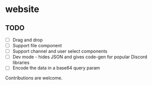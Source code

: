 # website

## TODO

- [ ] Drag and drop
- [ ] Support file component
- [ ] Support channel and user select components
- [ ] Dev mode - hides JSON and gives code-gen for popular Discord libraries
- [ ] Encode the data in a base64 query param

Contributions are welcome.